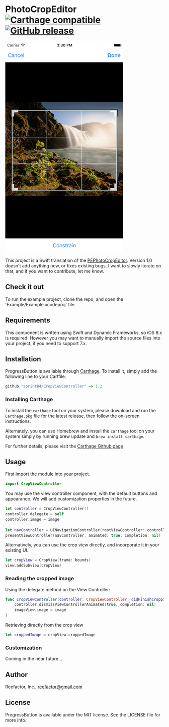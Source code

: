 
# PhotoCropEditor [![Carthage compatible](https://img.shields.io/badge/Carthage-compatible-4BC51D.svg?style=flat)](https://github.com/Carthage/Carthage) [![GitHub release](https://img.shields.io/badge/Release-v1.2-brightgreen.svg)]()

![screenshot](./screenshot.png)

This project is a Swift translation of the [PEPhotoCropEditor](https://github.com/kishikawakatsumi/PEPhotoCropEditor). Version 1.0 doesn't add anything new, or fixes existing bugs. I want to slowly iterate on that, and if you want to contribute, let me know.

## Check it out

To run the example project, clone the repo, and open the 'Example/Example.xcodeproj' file.

## Requirements

This component is written using Swift and Dynamic Frameworks, so iOS 8.x is required. However you may want to manually import the source files into your project, if you need to support 7.x.

## Installation

ProgressButton is available through [Carthage](https://github.com/Carthage/Carthage). To install
it, simply add the following line to your Cartfile:

```ruby
github "sprint84/CropViewController" ~> 1.2
```

### Installing Carthage

To install the `carthage` tool on your system, please download and run the `Carthage.pkg` file for the latest release, then follow the on-screen instructions.

Alternately, you can use Homebrew and install the `carthage` tool on your system simply by running brew update and `brew install carthage`.

For further details, please visit the [Carthage Github page](https://github.com/Carthage/Carthage)

## Usage

First import the module into your project.

```swift
import CropViewController
```

You may use the view controller component, with the default buttons and appearance. We will add customization properties in the future.

```swift
let controller = CropViewController()
controller.delegate = self
controller.image = image

let navController = UINavigationController(rootViewController: controller)
presentViewController(navController, animated: true, completion: nil)
```

Alternatively, you can use the crop view directly, and incorporate it in your existing UI.

```swift
let cropView = CropView(frame: bounds)
view.addSubview(cropView)
```

### Reading the cropped image

Using the delegate method on the View Controller:

```swift
func cropViewController(controller: CropViewController, didFinishCroppingImage image: UIImage) {
    controller.dismissViewControllerAnimated(true, completion: nil)
    imageView.image = image
}
```

Retrieving directly from the crop view
```swift
let croppedImage = cropView.croppedImage
```

### Customization
Coming in the near future...

## Author

Reefactor, Inc., reefactor@gmail.com

## License

ProgressButton is available under the MIT license. See the LICENSE file for more info.

